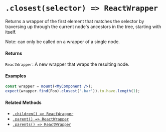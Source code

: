 # `.closest(selector) => ReactWrapper`

Returns a wrapper of the first element that matches the selector by traversing up through the
current node's ancestors in the tree, starting with itself.

Note: can only be called on a wrapper of a single node.


#### Returns

`ReactWrapper`: A new wrapper that wraps the resulting node.



#### Examples

```jsx
const wrapper = mount(<MyComponent />);
expect(wrapper.find(Foo).closest('.bar')).to.have.length(1);
```

#### Related Methods

- [`.children() => ReactWrapper`](children.md)
- [`.parent() => ReactWrapper`](parent.md)
- [`.parents() => ReactWrapper`](parents.md)
